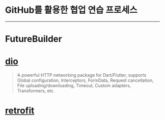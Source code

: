 # GitHub를 활용한 협업 연습 프로세스

------------
# FutureBuilder

# [dio](https://pub.dev/packages/dio)
> A powerful HTTP networking package for Dart/Flutter, supports Global configuration, Interceptors, FormData, Request cancellation, File uploading/downloading, Timeout, Custom adapters, Transformers, etc.

# [retrofit](https://pub.dev/packages/retrofit)
